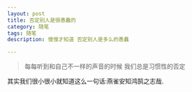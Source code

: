```yaml
---
layout: post
title: 否定别人是很愚蠢的
category: 随笔
tags: 随笔
description: 慢慢才知道 否定别人是多么的愚蠢

---
```


>每每听到和自己不一样的声音的时候 我们总是习惯性的否定

其实我们很小很小就知道这么一句话:燕雀安知鸿鹄之志哉.





